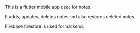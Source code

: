 This is a flutter mobile app used for notes.

It adds, updates, deletes notes and also restores deleted notes.

Firebase firestore is used for backend. 
